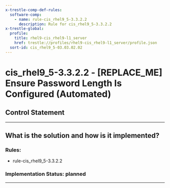 ```yaml
---
x-trestle-comp-def-rules:
  software-comp:
    - name: rule-cis_rhel9_5-3.3.2.2
      description: Rule for cis_rhel9_5-3.3.2.2
x-trestle-global:
  profile:
    title: rhel9-cis_rhel9-l1_server
    href: trestle://profiles/rhel9-cis_rhel9-l1_server/profile.json
  sort-id: cis_rhel9_5-03.03.02.02
---
```


# cis_rhel9_5-3.3.2.2 - \[REPLACE_ME\] Ensure Password Length Is Configured (Automated)

## Control Statement

______________________________________________________________________

## What is the solution and how is it implemented?

<!-- For implementation status enter one of: implemented, partial, planned, alternative, not-applicable -->

<!-- Note that the list of rules under ### Rules: is read-only and changes will not be captured after assembly to JSON -->

<!-- Add control implementation description here for control: cis_rhel9_5-3.3.2.2 -->

### Rules:

  - rule-cis_rhel9_5-3.3.2.2

### Implementation Status: planned

______________________________________________________________________
